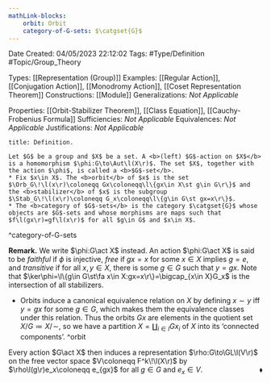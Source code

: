 ```yaml
---
mathLink-blocks:
    orbit: Orbit
    category-of-G-sets: $\catgset{G}$
---
```


<div class="topSpace"></div>

Date Created: 04/05/2023 22:12:02
Tags: #Type/Definition #Topic/Group_Theory

Types: [[Representation (Group)]]
Examples: [[Regular Action]], [[Conjugation Action]], [[Monodromy Action]], [[Coset Representation Theorem]]
Constructions: [[Module]]
Generalizations: <i>Not Applicable</i>

Properties: [[Orbit-Stabilizer Theorem]], [[Class Equation]], [[Cauchy-Frobenius Formula]]
Sufficiencies: <i>Not Applicable</i>
Equivalences: <i>Not Applicable</i>
Justifications: <i>Not Applicable</i>

``` ad-Definition
title: Definition.

Let $G$ be a group and $X$ be a set. A <b>(left) $G$-action on $X$</b> is a homomorphism $\phi:G\to\Aut\l(X\r)$. The set $X$, together with the action $\phi$, is called a <b>$G$-set</b>.
* Fix $x\in X$. The <b>orbit</b> of $x$ is the set $\Orb_G\!\l(x\r)\coloneqq Gx\coloneqq\l\{gx\in X\st g\in G\r\}$ and the <b>stabilizer</b> of $x$ is the subgroup $\Stab_G\!\l(x\r)\coloneqq G_x\coloneqq\l\{g\in G\st gx=x\r\}$.
* The <b>category of $G$-sets</b> is the category $\catgset{G}$ whose objects are $G$-sets and whose morphisms are maps such that $f\l(gx\r)=gf\l(x\r)$ for all $g\in G$ and $x\in X$.

```
^category-of-G-sets

<b>Remark.</b> We write $\phi:G\act X$ instead. An action $\phi:G\act X$ is said to be <i>faithful</i> if $\phi$ is injective, <i>free</i> if $gx=x$ for some $x\in X$ implies $g=e$, and <i>transitive</i> if for all $x,y\in X$, there is some $g\in G$ such that $y=gx$. Note that $\ker\phi=\l\{g\in G\st\fa x\in X:gx=x\r\}=\bigcap_{x\in X}G_x$ is the intersection of all stabilizers.
* Orbits induce a canonical equivalence relation on $X$ by defining $x\sim y$ iff $y=gx$ for some $g\in G$, which makes them the equivalence classes under this relation. Thus the orbits $Gx$ are elements in the quotient set $X/G\coloneqq X/\!\sim$, so we have a partition $X=\coprod_{i\in I}Gx_i$ of $X$ into its ‘connected components’. ^orbit

Every action $G\act X$ then induces a representation $\rho:G\to\GL\l(V\r)$ on the free vector space $V\coloneqq F^k\!\l(X\r)$ by $\rho\l(g\r)e_x\coloneqq e_{gx}$ for all $g\in G$ and $e_x\in V$.<span style="float:right;">$\blacklozenge$</span>
